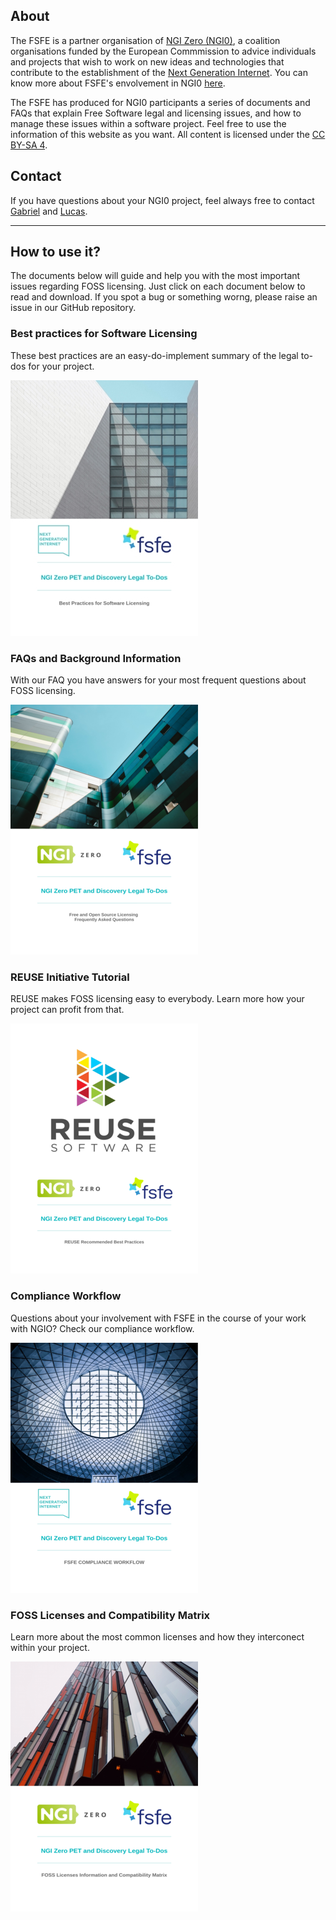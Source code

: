 
## About

The FSFE is a partner organisation of [NGI Zero (NGI0)](https://www.ngi.eu/about/ngi-zero/), a coalition organisations funded by the European Commmission to advice individuals and projects that wish to work on new ideas and technologies that contribute to the establishment of the [Next Generation Internet](https://www.ngi.eu/vision/). You can know more about FSFE's envolvement in NGI0 [here](https://fsfe.org/activities/ftf/ngi0.en.html).

The FSFE has produced for NGI0 participants a series of documents and FAQs that explain Free Software legal and licensing issues, and how to manage these issues within a software project. Feel free to use the information of this website as you want. All content is licensed under the [CC BY-SA 4](https://creativecommons.org/licenses/by/4.0/).

## Contact

If you have questions about your NGI0 project, feel always free to contact [Gabriel](https://fsfe.org/about/ku/ku.en.html) and [Lucas](https://fsfe.org/about/lasota/lasota.en.html).

---

## How to use it?

The documents below will guide and help you with the most important issues regarding FOSS licensing. Just click on each document below to read and download. If you spot a bug or something worng, please raise an issue in our GitHub repository.

### Best practices for Software Licensing

These best practices are an easy-do-implement summary of the legal to-dos for your project.

[![best-practices](/media/images/best-logo.png)](https://github.com/lucaslasota/testngio/blob/master/media/pdf/best-practices.pdf)


### FAQs and Background Information

With our FAQ you have answers for your most frequent questions about FOSS licensing.

[![faq](/media/images/faq-logo.png)](https://github.com/lucaslasota/testngio/blob/master/media/pdf/faq.pdf)

### REUSE Initiative Tutorial

REUSE makes FOSS licensing easy to everybody. Learn more how your project can profit from that.

[![reuse](/media/images/reuse-logo.png)](https://github.com/lucaslasota/testngio/blob/maste/media/pdf/reuse.pdf)

### Compliance Workflow

Questions about your involvement with FSFE in the course of your work with NGIO? Check our compliance workflow.

[![workflow](/media/images/workflow-logo.png)](https://github.com/lucaslasota/testngio/blob/master/media/pdf/compliance-workflow.pdf)

### FOSS Licenses and Compatibility Matrix

Learn more about the most common licenses and how they interconect within your project. 

[![license-matrix](/media/images/matrix-logo.png)](https://github.com/lucaslasota/testngio/blob/maste/media/pdf/licenses-matrix.pdf)




